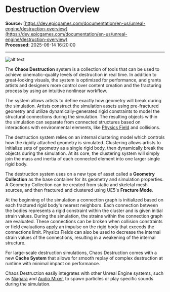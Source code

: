 # Destruction Overview

**Source:** [https://dev.epicgames.com/documentation/en-us/unreal-engine/destruction-overview](https://dev.epicgames.com/documentation/en-us/unreal-engine/destruction-overview)  
**Processed:** 2025-06-14 16:20:00

---

![alt text](https://d1iv7db44yhgxn.cloudfront.net/documentation/images/f642f6c4-3984-49a5-ae00-c0886f62e54c/city-chaos-destruction-small.gif)

The **Chaos Destruction** system is a collection of tools that can be used to achieve cinematic-quality levels of destruction in real time. In addition to great-looking visuals, the system is optimized for performance, and grants artists and designers more control over content creation and the fracturing process by using an intuitive nonlinear workflow.

The system allows artists to define exactly how geometry will break during the simulation. Artists construct the simulation assets using pre-fractured geometry and utilize dynamically-generated rigid constraints to model the structural connections during the simulation. The resulting objects within the simulation can separate from connected structures based on interactions with environmental elements, like [Physics Field](/documentation/en-us/unreal-engine/physics-fields-in-unreal-engine) and collisions.

The destruction system relies on an internal clustering model which controls how the rigidly attached geometry is simulated. Clustering allows artists to initialize sets of geometry as a single rigid body, then dynamically break the objects during the simulation. At its core, the clustering system will simply join the mass and inertia of each connected element into one larger single rigid body.

The destruction system uses on a new type of asset called a **Geometry Collection** as the base container for its geometry and simulation properties. A Geometry Collection can be created from static and skeletal mesh sources, and then fractured and clustered using UE5's **Fracture Mode**.

At the beginning of the simulation a connection graph is initialized based on each fractured rigid body's nearest neighbors. Each connection between the bodies represents a rigid constraint within the cluster and is given initial strain values. During the simulation, the strains within the connection graph are evaluated. These connections can be broken when collision constraints or field evaluations apply an impulse on the rigid body that exceeds the connections limit. Physics Fields can also be used to decrease the internal strain values of the connections, resulting in a weakening of the internal structure.

For large-scale destruction simulations, Chaos Destruction comes with a new **Cache System** that allows for smooth replay of complex destruction at runtime with minimal impact on performance.

Chaos Destruction easily integrates with other Unreal Engine systems, such as [Niagara](/documentation/en-us/unreal-engine/creating-visual-effects-in-niagara-for-unreal-engine) and [Audio Mixer](/documentation/en-us/unreal-engine/audio-engine-overview-in-unreal-engine), to spawn particles or play specific sounds during the simulation.